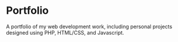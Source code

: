# Portfolio
A portfolio of my web development work, including personal projects designed using PHP, HTML/CSS, and Javascript.
